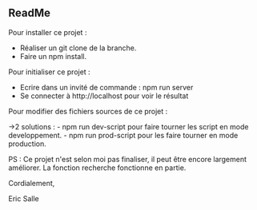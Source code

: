 ## ReadMe ##

Pour installer ce projet :

- Réaliser un git clone de la branche.
- Faire un npm install.

Pour initialiser ce projet : 

- Ecrire dans un invité de commande : npm run server
- Se connecter à http://localhost pour voir le résultat

Pour modifier des fichiers sources de ce projet :

->2 solutions :
		- npm run dev-script pour faire tourner les script en mode developpement.
		- npm run prod-script pour les faire tourner en mode production.

PS : Ce projet n'est selon moi pas finaliser, il peut être encore largement améliorer.
La fonction recherche fonctionne en partie.

Cordialement,

Eric Salle
